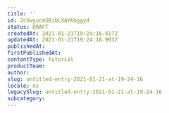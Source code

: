 ```yaml
---
title: ''
id: 2cVwyucmSBibLXAYKbggyd
status: DRAFT
createdAt: 2021-01-21T19:24:16.617Z
updatedAt: 2021-01-21T19:24:18.993Z
publishedAt: 
firstPublishedAt: 
contentType: tutorial
productTeam: 
author: 
slug: untitled-entry-2021-01-21-at-19-24-16
locale: es
legacySlug: untitled-entry-2021-01-21-at-19-24-16
subcategory: 
---
```




